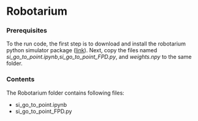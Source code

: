 # Robotarium 
### Prerequisites
To the run code, the first step is to download and install the robotarium python simulator package ([link](https://github.com/robotarium/robotarium_python_simulator)). Next, copy the files named *si_go_to_point.ipynb*,*si_go_to_point_FPD.py*, and *weights.npy* to the same folder.
### Contents 
The Robotarium folder contains following files:
- si_go_to_point.ipynb
- si_go_to_point_FPD.py


